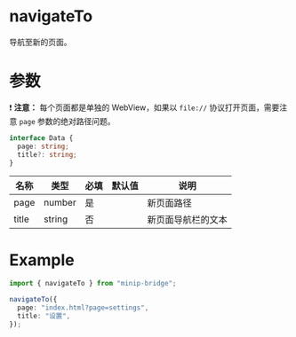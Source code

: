 # navigateTo

导航至新的页面。

# 参数

❗ **注意：** 每个页面都是单独的 WebView，如果以 `file://` 协议打开页面，需要注意 `page` 参数的绝对路径问题。

```typescript
interface Data {
  page: string;
  title?: string;
}
```

| 名称  | 类型   | 必填 | 默认值 | 说明               |
| ----- | ------ | ---- | ------ | ------------------ |
| page  | number | 是   |        | 新页面路径         |
| title | string | 否   |        | 新页面导航栏的文本 |

# Example

```typescript
import { navigateTo } from "minip-bridge";

navigateTo({
  page: "index.html?page=settings",
  title: "设置",
});
```

